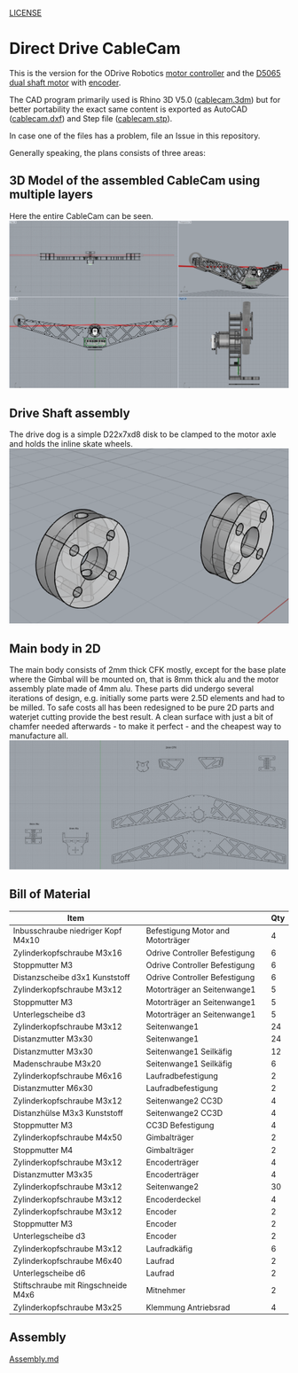[LICENSE](LICENSE)

# Direct Drive CableCam

This is the version for the ODrive Robotics [motor controller](https://odriverobotics.com/shop/odrive-v35) and the [D5065 dual shaft motor](https://odriverobotics.com/shop/odrive-custom-motor-d5065) with [encoder](https://odriverobotics.com/shop/cui-amt-102).



The CAD program primarily used is Rhino 3D V5.0 ([cablecam.3dm](cablecam_DirectDrive.3dm)) but for better portability the exact same content is exported as AutoCAD ([cablecam.dxf](cablecam_DirectDrive.dxf)) and Step file ([cablecam.stp](cablecam_DirectDrive.stp)).

In case one of the files has a problem, file an Issue in this repository.

Generally speaking, the plans consists of three areas:

## 3D Model of the assembled CableCam using multiple layers
Here the entire CableCam can be seen.
![CableCam_Plan_3D.png](CableCam_Plan_3D.png)

## Drive Shaft assembly
The drive dog is a simple D22x7xd8 disk to be clamped to the motor axle and holds the inline skate wheels.
![Drive_Shaft.png](Drive_Shaft.png)

## Main body in 2D
The main body consists of 2mm thick CFK mostly, except for the base plate where the Gimbal will be mounted on, that is 8mm thick alu and the motor assembly plate made of 4mm alu.
These parts did undergo several iterations of design, e.g. initially some parts were 2.5D elements and had to be milled. To safe costs all has been redesigned to be pure 2D parts and waterjet cutting provide the best result. A clean surface with just a bit of chamfer needed afterwards - to make it perfect - and the cheapest way to manufacture all.
![Waterjet_2D_cutting.png](Waterjet_2D_cutting.png)



## Bill of Material


Item | | Qty
-----|-----|-----
Inbusschraube niedriger Kopf M4x10 |Befestigung Motor and Motorträger | 4 
Zylinderkopfschraube M3x16 |Odrive Controller Befestigung | 6 
Stoppmutter M3 |Odrive Controller Befestigung | 6 
Distanzscheibe d3x1 Kunststoff |Odrive Controller Befestigung | 6 
Zylinderkopfschraube M3x12 |Motorträger an Seitenwange1 | 5 
Stoppmutter M3 |Motorträger an Seitenwange1 | 5 
Unterlegscheibe d3 |Motorträger an Seitenwange1 | 5 
 Zylinderkopfschraube M3x12 | Seitenwange1 | 24 
 Distanzmutter M3x30 | Seitenwange1 | 24 
 Distanzmutter M3x30 | Seitenwange1 Seilkäfig | 12 
 Madenschraube M3x20 | Seitenwange1 Seilkäfig | 6 
 Zylinderkopfschraube M6x16 | Laufradbefestigung | 2 
 Distanzmutter M6x30 | Laufradbefestigung | 2 
 Zylinderkopfschraube M3x12 | Seitenwange2 CC3D | 4 
 Distanzhülse M3x3 Kunststoff | Seitenwange2 CC3D | 4 
 Stoppmutter M3 | CC3D Befestigung | 4 
 Zylinderkopfschraube M4x50 | Gimbalträger | 2 
 Stoppmutter M4 | Gimbalträger | 2 
 Zylinderkopfschraube M3x12 | Encoderträger | 4 
 Distanzmutter M3x35 | Encoderträger | 4 
 Zylinderkopfschraube M3x12 | Seitenwange2 | 30 
 Zylinderkopfschraube M3x12 | Encoderdeckel | 4 
 Zylinderkopfschraube M3x12 | Encoder | 2 
 Stoppmutter M3 | Encoder | 2 
 Unterlegscheibe d3 | Encoder | 2 
 Zylinderkopfschraube M3x12 | Laufradkäfig | 6 
 Zylinderkopfschraube M6x40 | Laufrad | 2 
 Unterlegscheibe d6 | Laufrad | 2 
 Stiftschraube mit Ringschneide M4x6 | Mitnehmer | 2 
 Zylinderkopfschraube M3x25 | Klemmung Antriebsrad | 4 


## Assembly

[Assembly.md](Assembly.md)
